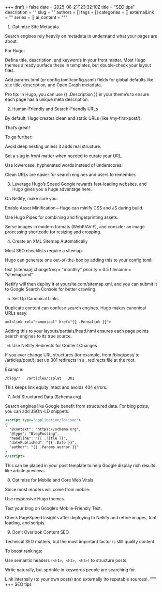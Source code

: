 +++ 
draft = false
date = 2025-08-21T23:32:10Z
title = "SEO tips"
description = ""
slug = ""
authors = []
tags = []
categories = []
externalLink = ""
series = []
ai_content = """
1. Optimize Site Metadata

Search engines rely heavily on metadata to understand what your pages are about. 

For Hugo:

Define title, description, and keywords in your front matter. Most Hugo themes already surface these in templates, but double-check your layout files.

Add params.toml (or config.toml/config.yaml) fields for global defaults like site title, description, and Open Graph metadata.

Pro tip: In Hugo, you can use {{ .Description }} in your theme’s <head> to ensure each page has a unique meta description.

2. Human-Friendly and Search-Friendly URLs

By default, Hugo creates clean and static URLs (like /my-first-post/). 

That’s great! 

To go further:

Avoid deep nesting unless it adds real structure.

Set a slug in front matter when needed to curate your URL.

Use lowercase, hyphenated words instead of underscores.

Clean URLs are easier for search engines and users to remember.

3. Leverage Hugo’s Speed
Google rewards fast-loading websites, and Hugo gives you a huge advantage here.

On Netlify, make sure you:

Enable Asset Minification—Hugo can minify CSS and JS during build.

Use Hugo Pipes for combining and fingerprinting assets.

Serve images in modern formats (WebP/AVIF), and consider an image processing shortcode for resizing and cropping.

4. Create an XML Sitemap Automatically

Most SEO checklists require a sitemap. 

Hugo can generate one out-of-the-box by adding this to your config.toml:

text
[sitemap]
  changefreq = "monthly"
  priority = 0.5
  filename = "sitemap.xml"


Netlify will then deploy it at yoursite.com/sitemap.xml, and you can submit it to Google Search Console for better crawling.

5. Set Up Canonical Links


Duplicate content can confuse search engines. Hugo makes canonical URLs easy:

```xml<link rel="canonical" href="{{ .Permalink }}">```

Adding this to your layouts/partials/head.html ensures each page points search engines to its true source.

6. Use Netlify Redirects for Content Changes

If you ever change URL structures (for example, from /blog/post/ to /articles/post/), set up 301 redirects in a _redirects file at the root. 

Example:

```text
/blog/*   /articles/:splat   301
```

This keeps link equity intact and avoids 404 errors.

7. Add Structured Data (Schema.org)

Search engines like Google benefit from structured data. For blog posts, you can add JSON-LD snippets:

```xml
<script type="application/ld+json">
{
  "@context": "https://schema.org",
  "@type": "BlogPosting",
  "headline": "{{ .Title }}",
  "datePublished": "{{ .Date }}",
  "author": "{{ .Params.author }}"
}
</script>
```

This can be placed in your post template to help Google display rich results like article previews.

8. Optimize for Mobile and Core Web Vitals

Since most readers will come from mobile:

Use responsive Hugo themes.

Test your blog on Google’s Mobile-Friendly Test.

Check PageSpeed Insights after deploying to Netlify and refine images, font loading, and scripts.

9. Don’t Overlook Content SEO

Technical SEO matters, but the most important factor is still quality content. 

To boost rankings:

Use semantic headers 
```(<h1>, <h2>, <h3>)``` to structure posts.

Write naturally, but sprinkle in keywords people are searching for.

Link internally (to your own posts) and externally (to reputable sources).
"""
+++
SEO tips